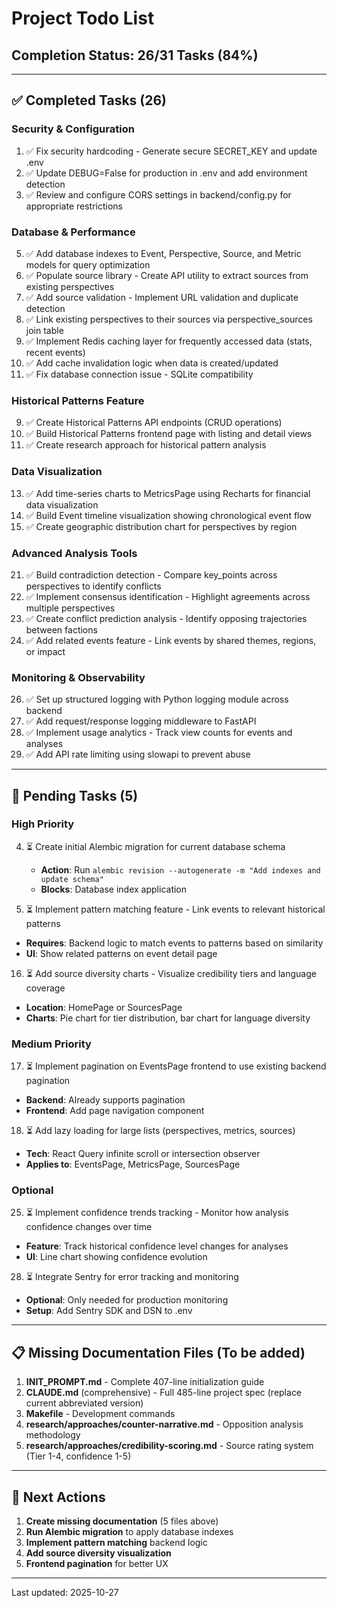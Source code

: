 # Project Todo List

## Completion Status: 26/31 Tasks (84%)

---

## ✅ Completed Tasks (26)

### Security & Configuration
1. ✅ Fix security hardcoding - Generate secure SECRET_KEY and update .env
2. ✅ Update DEBUG=False for production in .env and add environment detection
3. ✅ Review and configure CORS settings in backend/config.py for appropriate restrictions

### Database & Performance
5. ✅ Add database indexes to Event, Perspective, Source, and Metric models for query optimization
6. ✅ Populate source library - Create API utility to extract sources from existing perspectives
7. ✅ Add source validation - Implement URL validation and duplicate detection
8. ✅ Link existing perspectives to their sources via perspective_sources join table
19. ✅ Implement Redis caching layer for frequently accessed data (stats, recent events)
20. ✅ Add cache invalidation logic when data is created/updated
31. ✅ Fix database connection issue - SQLite compatibility

### Historical Patterns Feature
9. ✅ Create Historical Patterns API endpoints (CRUD operations)
10. ✅ Build Historical Patterns frontend page with listing and detail views
12. ✅ Create research approach for historical pattern analysis

### Data Visualization
13. ✅ Add time-series charts to MetricsPage using Recharts for financial data visualization
14. ✅ Build Event timeline visualization showing chronological event flow
15. ✅ Create geographic distribution chart for perspectives by region

### Advanced Analysis Tools
21. ✅ Build contradiction detection - Compare key_points across perspectives to identify conflicts
22. ✅ Implement consensus identification - Highlight agreements across multiple perspectives
23. ✅ Create conflict prediction analysis - Identify opposing trajectories between factions
24. ✅ Add related events feature - Link events by shared themes, regions, or impact

### Monitoring & Observability
26. ✅ Set up structured logging with Python logging module across backend
27. ✅ Add request/response logging middleware to FastAPI
29. ✅ Implement usage analytics - Track view counts for events and analyses
30. ✅ Add API rate limiting using slowapi to prevent abuse

---

## 🔄 Pending Tasks (5)

### High Priority
4. ⏳ Create initial Alembic migration for current database schema
   - **Action**: Run `alembic revision --autogenerate -m "Add indexes and update schema"`
   - **Blocks**: Database index application

11. ⏳ Implement pattern matching feature - Link events to relevant historical patterns
   - **Requires**: Backend logic to match events to patterns based on similarity
   - **UI**: Show related patterns on event detail page

16. ⏳ Add source diversity charts - Visualize credibility tiers and language coverage
   - **Location**: HomePage or SourcesPage
   - **Charts**: Pie chart for tier distribution, bar chart for language diversity

### Medium Priority
17. ⏳ Implement pagination on EventsPage frontend to use existing backend pagination
   - **Backend**: Already supports pagination
   - **Frontend**: Add page navigation component

18. ⏳ Add lazy loading for large lists (perspectives, metrics, sources)
   - **Tech**: React Query infinite scroll or intersection observer
   - **Applies to**: EventsPage, MetricsPage, SourcesPage

### Optional
25. ⏳ Implement confidence trends tracking - Monitor how analysis confidence changes over time
   - **Feature**: Track historical confidence level changes for analyses
   - **UI**: Line chart showing confidence evolution

28. ⏳ Integrate Sentry for error tracking and monitoring
   - **Optional**: Only needed for production monitoring
   - **Setup**: Add Sentry SDK and DSN to .env

---

## 📋 Missing Documentation Files (To be added)

1. **INIT_PROMPT.md** - Complete 407-line initialization guide
2. **CLAUDE.md** (comprehensive) - Full 485-line project spec (replace current abbreviated version)
3. **Makefile** - Development commands
4. **research/approaches/counter-narrative.md** - Opposition analysis methodology
5. **research/approaches/credibility-scoring.md** - Source rating system (Tier 1-4, confidence 1-5)

---

## 🎯 Next Actions

1. **Create missing documentation** (5 files above)
2. **Run Alembic migration** to apply database indexes
3. **Implement pattern matching** backend logic
4. **Add source diversity visualization**
5. **Frontend pagination** for better UX

---

Last updated: 2025-10-27
